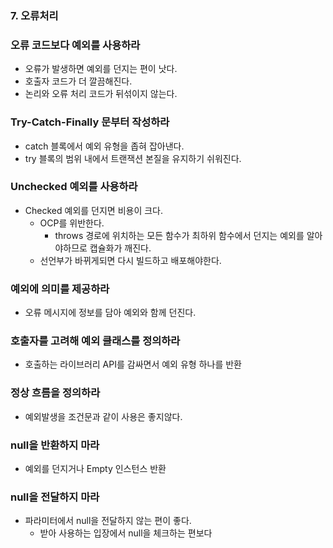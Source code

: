 ### 7. 오류처리

### 오류 코드보다 예외를 사용하라
- 오류가 발생하면 예외를 던지는 편이 낫다.
- 호출자 코드가 더 깔끔해진다.
- 논리와 오류 처리 코드가 뒤섞이지 않는다.

### Try-Catch-Finally 문부터 작성하라
- catch 블록에서 예외 유형을 좁혀 잡아낸다.
- try 블록의 범위 내에서 트랜잭션 본질을 유지하기 쉬워진다.

### Unchecked 예외를 사용하라
- Checked 예외를 던지면 비용이 크다.
	- OCP를 위반한다.
		- throws 경로에 위치하는 모든 함수가 최하위 함수에서 던지는 예외를 알아야하므로 캡슐화가 깨진다.
	- 선언부가 바뀌게되면 다시 빌드하고 배포해야한다.

### 예외에 의미를 제공하라
- 오류 메시지에 정보를 담아 예외와 함께 던진다.

### 호출자를 고려해 예외 클래스를 정의하라
- 호출하는 라이브러리 API를 감싸면서 예외 유형 하나를 반환

### 정상 흐름을 정의하라
- 예외발생을 조건문과 같이 사용은 좋지않다.

### null을 반환하지 마라
- 예외를 던지거나 Empty 인스턴스 반환

### null을 전달하지 마라
- 파라미터에서 null을 전달하지 않는 편이 좋다.
	- 받아 사용하는 입장에서 null을 체크하는 편보다
